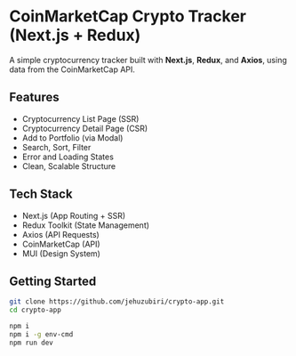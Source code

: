 # CoinMarketCap Crypto Tracker (Next.js + Redux)

A simple cryptocurrency tracker built with **Next.js**, **Redux**, and **Axios**, using data from the CoinMarketCap API.

## Features

- Cryptocurrency List Page (SSR)
- Cryptocurrency Detail Page (CSR)
- Add to Portfolio (via Modal)
- Search, Sort, Filter
- Error and Loading States
- Clean, Scalable Structure

## Tech Stack

- Next.js (App Routing + SSR)
- Redux Toolkit (State Management)
- Axios (API Requests)
- CoinMarketCap (API)
- MUI (Design System)

## Getting Started

```bash
git clone https://github.com/jehuzubiri/crypto-app.git
cd crypto-app

npm i
npm i -g env-cmd
npm run dev
```
